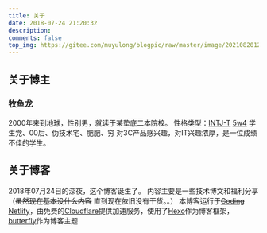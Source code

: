 ```yaml
---
title: 关于
date: 2018-07-24 21:20:32
description: 
comments: false
top_img: https://gitee.com/muyulong/blogpic/raw/master/image/202108201230732.jpg
---
```

## 关于博主
### 牧鱼龙
2000年来到地球，性别男，就读于某垫底二本院校。
性格类型：[INTJ-T](https://www.16personalities.com/ch/intj-%E4%BA%BA%E6%A0%BC) [5w4](http://www.jxrgw.com/jichu/ceyi/257.html)
学生党、00后、伪技术宅、肥肥、穷
对3C产品感兴趣，对IT兴趣浓厚，是一位成绩不佳的学生。

## 关于博客
2018年07月24日的深夜，这个博客诞生了。
内容主要是一些技术博文和福利分享（~~虽然现在基本没什么内容~~ 直到现在依旧没有干货。。）
本博客运行于~~[Coding](https://coding.net/)~~ [Netlify](https://www.netlify.com/)，由免费的[Cloudflare](https://www.cloudflare.com)提供加速服务，使用了[Hexo](https://hexo.io)作为博客框架，[butterfly](https://github.com/jerryc127/hexo-theme-butterfly)作为博客主题